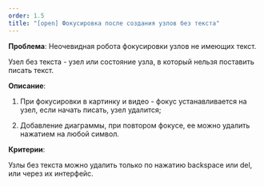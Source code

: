 ```yaml
---
order: 1.5
title: "[open] Фокусировка после создания узлов без текста"
---
```


**Проблема**: Неочевидная робота фокусировки узлов не имеющих текст.

Узел без текста - узел или состояние узла, в который нельзя поставить писать текст.



**Описание**:

1. При фокусировки в картинку и видео - фокус устанавливается на узел, если начать писать, узел удалится;

2. Добавление диаграммы, при повтором фокусе, ее можно удалить нажатием на любой символ.



**Критерии**:

Узлы без текста можно удалить только по нажатию backspace или del, или через их интерфейс.
